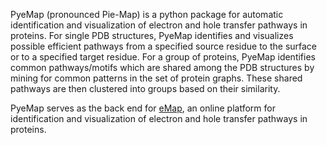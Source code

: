 PyeMap (pronounced Pie-Map) is a python package for automatic identification and visualization of electron and hole transfer pathways in proteins. For single PDB structures, PyeMap identifies and visualizes possible efficient pathways from a specified source residue to the surface or to a specified target residue. For a group of proteins, PyeMap identifies common pathways/motifs which are shared among the PDB structures by mining for common patterns in the set of protein graphs. These shared pathways are then clustered into groups based on their similarity. 

PyeMap serves as the back end for [eMap](https://emap.bu.edu/), an online platform for identification and visualization of electron and hole transfer pathways in proteins.